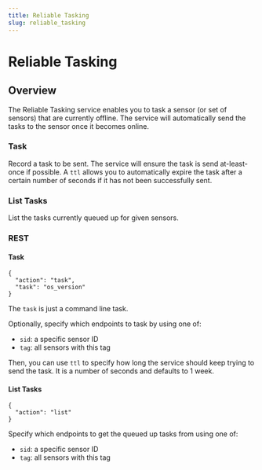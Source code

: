 ```yaml
---
title: Reliable Tasking
slug: reliable_tasking
---
```


# Reliable Tasking

## Overview
The Reliable Tasking service enables you to task a sensor (or set of sensors)
that are currently offline. The service will automatically send the tasks to
the sensor once it becomes online.

### Task
Record a task to be sent. The service will ensure the task is send at-least-once
if possible. A `ttl` allows you to automatically expire the task after a certain
number of seconds if it has not been successfully sent.

### List Tasks
List the tasks currently queued up for given sensors.

### REST

#### Task
```
{
  "action": "task",
  "task": "os_version"
}
```

The `task` is just a command line task.

Optionally, specify which endpoints to task by using one of:

* `sid`: a specific sensor ID
* `tag`: all sensors with this tag

Then, you can use `ttl` to specify how long the service should keep
trying to send the task. It is a number of seconds and defaults to 1 week.

#### List Tasks
```
{
  "action": "list"
}
```

Specify which endpoints to get the queued up tasks from using one of:

* `sid`: a specific sensor ID
* `tag`: all sensors with this tag